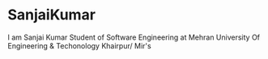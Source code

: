 # SanjaiKumar
I am Sanjai Kumar Student of Software Engineering at Mehran University Of Engineering &amp; Techonology  Khairpur/ Mir's 
